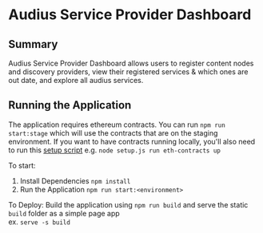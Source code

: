 # Audius Service Provider Dashboard

## Summary
Audius Service Provider Dashboard allows users to register content nodes and discovery providers, 
view their registered services & which ones are out date, and explore all audius services.

## Running the Application
The application requires ethereum contracts.
You can run `npm run start:stage` which will use the contracts that are on the staging environment.
If you want to have contracts running locally, you'll also need to run this [setup script](https://github.com/AudiusProject/audius-protocol/blob/master/service-commands/scripts/setup.js) e.g. `node setup.js run eth-contracts up`

To start:
1. Install Dependencies `npm install`
2. Run the Application `npm run start:<environment>`

To Deploy:
Build the application using `npm run build` and serve the static `build` folder as a simple page app  
ex. `serve -s build`
 

